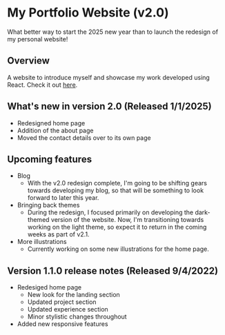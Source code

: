 # My Portfolio Website (v2.0)

What better way to start the 2025 new year than to launch the redesign of my
personal website!

## Overview
A website to introduce myself and showcase my work developed using React. Check 
it out <a href="https://www.alexhom.com/">here</a>.

## What's new in version 2.0 (Released 1/1/2025)
- Redesigned home page
- Addition of the about page
- Moved the contact details over to its own page

## Upcoming features
- Blog
  - With the v2.0 redesign complete, I'm going to be shifting gears towards 
    developing my blog, so that will be something to look forward to later this 
    year.
- Bringing back themes
  - During the redesign, I focused primarily on developing the dark-themed 
    version of the website. Now, I'm transitioning towards working on the 
    light theme, so expect it to return in the coming weeks as part of v2.1.
- More illustrations
  - Currently working on some new illustrations for the home page.

## Version 1.1.0 release notes (Released 9/4/2022)
- Redesiged home page
  - New look for the landing section
  - Updated project section
  - Updated experience section
  - Minor stylistic changes throughout
- Added new responsive features